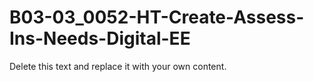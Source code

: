 

# B03-03_0052-HT-Create-Assess-Ins-Needs-Digital-EE

Delete this text and replace it with your own content.
